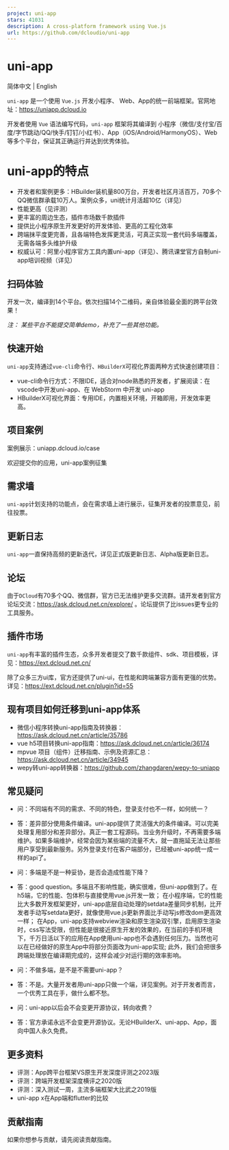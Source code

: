 ```yaml
---
project: uni-app
stars: 41031
description: A cross-platform framework using Vue.js
url: https://github.com/dcloudio/uni-app
---
```


uni-app
=======

简体中文 | English

`uni-app` 是一个使用 `Vue.js` 开发小程序、 Web、App的统一前端框架。官网地址：https://uniapp.dcloud.io

开发者使用 `Vue` 语法编写代码，`uni-app` 框架将其编译到 小程序（微信/支付宝/百度/字节跳动/QQ/快手/钉钉/小红书）、App（iOS/Android/HarmonyOS）、Web等多个平台，保证其正确运行并达到优秀体验。

uni-app的特点
==========

-   开发者和案例更多：HBuilder装机量800万台，开发者社区月活百万，70多个QQ微信群承载10万人。案例众多，uni统计月活超10亿（详见）
-   性能更高（见评测）
-   更丰富的周边生态，插件市场数千款插件
-   提供比小程序原生开发更好的开发体验、更高的工程化效率
-   跨端抹平度更完善，且各端特色发挥更灵活，可真正实现一套代码多端覆盖，无需各端多头维护升级
-   权威认可：阿里小程序官方工具内置uni-app（详见）、腾讯课堂官方自制uni-app培训视频（详见）

扫码体验
----

开发一次，编译到14个平台。依次扫描14个二维码，亲自体验最全面的跨平台效果！

_注： 某些平台不能提交简单demo，补充了一些其他功能。_

快速开始
----

`uni-app`支持通过`vue-cli`命令行、`HBuilderX`可视化界面两种方式快速创建项目：

-   vue-cli命令行方式：不限IDE，适合对node熟悉的开发者，扩展阅读：在vscode中开发uni-app、在 WebStorm 中开发 uni-app
-   HBuilderX可视化界面：专用IDE，内置相关环境，开箱即用，开发效率更高。

项目案例
----

案例展示：uniapp.dcloud.io/case

欢迎提交你的应用，uni-app案例征集

需求墙
---

`uni-app`计划支持的功能点，会在需求墙上进行展示，征集开发者的投票意见，前往投票。

更新日志
----

`uni-app`一直保持高频的更新迭代，详见正式版更新日志、Alpha版更新日志。

论坛
--

由于`DCloud`有70多个QQ、微信群，官方已无法维护更多交流群。请开发者到官方论坛交流：https://ask.dcloud.net.cn/explore/ 。论坛提供了比issues更专业的工具服务。

插件市场
----

`uni-app`有丰富的插件生态，众多开发者提交了数千款组件、sdk、项目模板，详见：https://ext.dcloud.net.cn/

除了众多三方ui库，官方还提供了uni-ui，在性能和跨端兼容方面有更强的优势。详见：https://ext.dcloud.net.cn/plugin?id=55

现有项目如何迁移到uni-app体系
------------------

-   微信小程序转换uni-app指南及转换器：https://ask.dcloud.net.cn/article/35786
-   vue h5项目转换uni-app指南：https://ask.dcloud.net.cn/article/36174
-   mpvue 项目（组件）迁移指南、示例及资源汇总： https://ask.dcloud.net.cn/article/34945
-   wepy转uni-app转换器：https://github.com/zhangdaren/wepy-to-uniapp

常见疑问
----

-   问：不同端有不同的需求、不同的特色，登录支付也不一样，如何统一？
    
-   答：差异部分使用条件编译。uni-app提供了灵活强大的条件编译。可以完美处理复用部分和差异部分。真正一套工程源码。当业务升级时，不再需要多端维护。如果多端维护，经常会因为某些端的流量不大，就一直拖延无法让那些用户享受到最新服务。另外登录支付在客户端部分，已经被uni-app统一成一样的api了。
    
-   问：多端是不是一种妥协，是否会造成性能下降？
    
-   答：good question。多端且不影响性能，确实很难，但uni-app做到了。在h5端，它的性能、包体积与直接使用vue.js开发一致； 在小程序端，它的性能比大多数开发框架更好，uni-app底层自动处理的setdata差量同步机制，比开发者手动写setdata更好，就像使用vue.js更新界面比手动写js修改dom更高效一样； 在App，uni-app支持webview渲染和原生渲染双引擎，启用原生渲染时，css写法受限，但性能是很接近原生开发的效果的，在当前的手机环境下，千万日活以下的应用在App使用uni-app也不会遇到任何压力。当然也可以在已经做好的原生App中将部分页面改为uni-app实现; 此外，我们会把很多跨端处理放在编译期完成的，这样会减少对运行期的效率影响。
    
-   问：不做多端，是不是不需要uni-app？
    
-   答：不是。大量开发者用uni-app只做一个端，详见案例。对于开发者而言，一个优秀工具在手，做什么都不愁。
    
-   问：uni-app以后会不会变更开源协议，转向收费？
    
-   答：官方承诺永远不会变更开源协议。无论HBuilderX、uni-app、App，面向中国人永久免费。
    

更多资料
----

-   评测：App跨平台框架VS原生开发深度评测之2023版
-   评测：跨端开发框架深度横评之2020版
-   评测：深入测试一周，主流多端框架大比武之2019版
-   uni-app x在App端和flutter的比较

贡献指南
----

如果你想参与贡献，请先阅读贡献指南。
